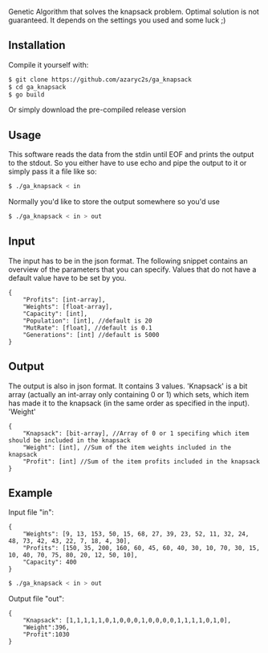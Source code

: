 Genetic Algorithm that solves the knapsack problem. Optimal solution is not guaranteed. It depends on the settings you used and some luck ;)

## Installation
Compile it yourself with:
```bash
$ git clone https://github.com/azaryc2s/ga_knapsack
$ cd ga_knapsack
$ go build
```
Or simply download the pre-compiled release version
## Usage

This software reads the data from the stdin until EOF and prints the output to the stdout. So you either have to use echo and pipe the output to it or simply pass it a file like so:

```bash
$ ./ga_knapsack < in
```
Normally you'd like to store the output somewhere so you'd use
```bash
$ ./ga_knapsack < in > out
```

## Input

The input has to be in the json format. The following snippet contains an overview of the parameters that you can specify. Values that do not have a default value have to be set by you. 

```
{
	"Profits": [int-array],
	"Weights": [float-array],
	"Capacity": [int],	
	"Population": [int], //default is 20
	"MutRate": [float], //default is 0.1
	"Generations": [int] //default is 5000
}
```

## Output

The output is also in json format. It contains 3 values. 'Knapsack' is a bit array (actually an int-array only containing 0 or 1) which sets, which item has made it to the knapsack (in the same order as specified in the input). 'Weight'

```
{
	"Knapsack": [bit-array], //Array of 0 or 1 specifing which item should be included in the knapsack
	"Weight": [int], //Sum of the item weights included in the knapsack
	"Profit": [int] //Sum of the item profits included in the knapsack
}
```
## Example
Input file "in":
```
{
	"Weights": [9, 13, 153, 50, 15, 68, 27, 39, 23, 52, 11, 32, 24, 48, 73, 42, 43, 22, 7, 18, 4, 30],
	"Profits": [150, 35, 200, 160, 60, 45, 60, 40, 30, 10, 70, 30, 15, 10, 40, 70, 75, 80, 20, 12, 50, 10],
	"Capacity": 400
}
```
```bash
$ ./ga_knapsack < in > out
```
Output file "out":
```
{
	"Knapsack": [1,1,1,1,1,0,1,0,0,0,1,0,0,0,0,1,1,1,1,0,1,0],
	"Weight":396,
	"Profit":1030
}
```
